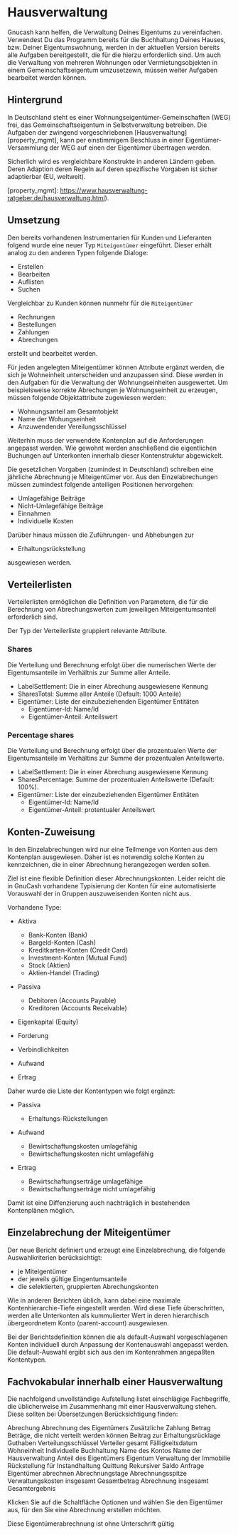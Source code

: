 # Hausverwaltung

Gnucash kann helfen, die Verwaltung Deines Eigentums zu vereinfachen.
Verwendest Du das Programm bereits für die Buchhaltung Deines Hauses,
bzw. Deiner Eigentumswohnung, werden in der aktuellen Version bereits
alle Aufgaben bereitgestellt, die für die hierzu erforderlich sind.
Um auch die Verwaltung von mehreren Wohnungen oder Vermietungsobjekten
in einem Gemeinschaftseigentum umzusetzewn, müssen weiter Aufgaben
bearbeitet werden können.

## Hintergrund

In Deutschland steht es einer Wohnungseigentümer-Gemeinschaften (WEG)
frei, das Gemeinschaftseigentum in Selbstverwaltung betreiben. Die
Aufgaben der zwingend vorgeschriebenen
[Hausverwaltung][property_mgmt], kann per einstimmigem Beschluss in
einer Eigentümer-Versammlung der WEG auf einen der Eigentümer
übertragen werden.

Sicherlich wird es vergleichbare Konstrukte in anderen Ländern
geben. Deren Adaption deren Regeln auf deren spezifische Vorgaben ist
sicher adaptierbar (EU, weltweit).

[property_mgmt]: https://www.hausverwaltung-ratgeber.de/hausverwaltung.html).

## Umsetzung

Den bereits vorhandenen Instrumentarien für Kunden und Lieferanten
folgend wurde eine neuer Typ `Miteigentümer` eingeführt. Dieser erhält
analog zu den anderen Typen folgende Dialoge:

* Erstellen
* Bearbeiten
* Auflisten
* Suchen

Vergleichbar zu Kunden können nunmehr für die `Miteigentümer`

* Rechnungen
* Bestellungen
* Zahlungen
* Abrechungen

erstellt und bearbeitet werden.

Für jeden angelegten Miteigentümer können Attribute ergänzt werden,
die sich je Wohneinheit unterscheiden und anzupassen sind.  Diese
werden in den Aufgaben für die Verwaltung der Wohnungseinheiten
ausgewertet.  Um beispielsweise korrekte Abrechungen je
Wohnungseinheit zu erzeugen, müssen folgende Objektattribute zugewiesen
werden:

* Wohnungsanteil am Gesamtobjekt
* Name der Wohungseinheit
* Anzuwendender Vereilungsschlüssel

Weiterhin muss der verwendete Kontenplan auf die Anforderungen
angepasst werden. Wie gewohnt werden anschließend die eigentlichen
Buchungen auf Unterkonten innerhalb dieser Kontenstruktur abgewickelt.

Die gesetzlichen Vorgaben (zumindest in Deutschland) schreiben eine
jährliche Abrechnung je Miteigentümer vor. Aus den Einzelabrechungen müssen
zumindest folgende anteiligen Positionen hervorgehen:

* Umlagefähige Beiträge
* Nicht-Umlagefähige Beiträge
* Einnahmen
* Individuelle Kosten

Darüber hinaus müssen die Zuführungen- und Abhebungen zur

* Erhaltungsrückstellung

ausgewiesen werden.

## Verteilerlisten

Verteilerlisten ermöglichen die Definition von Parametern, die für die
Berechnung von Abrechungswerten zum jeweiligen Miteigentumsanteil erforderlich sind.

Der Typ der Verteilerliste gruppiert relevante Attribute.

### Shares

Die Verteilung und Berechnung erfolgt über die numerischen Werte der
Eigentumsanteile im Verhältnis zur Summe aller Anteile.

* LabelSettlement: Die in einer Abrechung ausgewiesene Kennung
* SharesTotal: Summe aller Anteile (Default: 1000 Anteile)
* Eigentümer: Liste der einzubeziehenden Eigentümer Entitäten
  * Eigentümer-Id: Name/Id
  * Eigentümer-Anteil: Anteilswert

### Percentage shares
Die Verteilung und Berechnung erfolgt über die prozentualen Werte der Eigentumsanteile
im Verhältins zur Summe der prozentualen Anteilswerte.

* LabelSettlement: Die in einer Abrechung ausgewiesene Kennung
* SharesPercentage: Summe der prozentualen Anteilswerte (Default: 100%).
* Eigentümer: Liste der einzubeziehenden Eigentümer Entitäten
  * Eigentümer-Id: Name/Id
  * Eigentümer-Anteil: protentualer Anteilswert

## Konten-Zuweisung

In den Einzelabrechungen wird nur eine Teilmenge von Konten aus dem Kontenplan
ausgewiesen. Daher ist es notwendig solche Konten zu kennzeichnen, die in
einer Abrechnung herangezogen werden sollen.

Ziel ist eine flexible Definition dieser Abrechnungskonten. Leider
reicht die in GnuCash vorhandene Typisierung der Konten für eine
automatisierte Vorauswahl der in Gruppen auszuweisenden Konten nicht aus.

Vorhandene Type:

* Aktiva
  * Bank-Konten (Bank)
  * Bargeld-Konten (Cash)
  * Kreditkarten-Konten (Credit Card)
  * Investment-Konten (Mutual Fund)
  * Stock (Aktien)
  * Aktien-Handel (Trading)
* Passiva
  * Debitoren (Accounts Payable)
  * Kreditoren (Accounts Receivable)

* Eigenkapital (Equity)
* Forderung
* Verbindlichkeiten

* Aufwand
* Ertrag

Daher wurde die Liste der Kontentypen wie folgt ergänzt:

* Passiva
  * Erhaltungs-Rückstellungen

* Aufwand
  * Bewirtschaftungskosten umlagefähig
  * Bewirtschaftungskosten nicht umlagefähig
* Ertrag
  * Bewirtschaftungserträge umlagefähige
  * Bewirtschaftungserträge nicht umlagefähig

Damit ist eine Diffenzierung auch nachträglich in bestehenden Kontenplänen möglich.

## Einzelabrechung der Miteigentümer

Der neue Bericht definiert und erzeugt eine Einzelabrechung, die
folgende Auswahlkriterien berücksichtigt:

* je Miteigentümer
* der jeweils gültige Eingentumsanteile
* die selektierten, gruppierten Abrechungskonten

Wie in anderen Berichten üblich, kann dabei eine maximale
Kontenhierarchie-Tiefe eingestellt werden. Wird diese Tiefe überschritten,
werden alle Unterkonten als kummulierter Wert in deren hierarchisch
übergeordnetem Konto (parent-account) ausgewiesen.

Bei der Berichtsdefinition können die als default-Auswahl
vorgeschlagenen Konten individuell durch Anpassung der Kontenauswahl
angepasst werden.  Die default-Auswahl ergibt sich aus den im
Kontenrahmen angepaßten Kontentypen.

## Fachvokabular innerhalb einer Hausverwaltung

Die nachfolgend unvollständige Aufstellung listet einschlägige Fachbegriffe,
die üblicherweise im Zusammenhang mit einer Hausverwaltung stehen.
Diese sollten bei Übersetzungen Berücksichtigung finden:

Abrechung
Abrechnung des Eigentümers
Zusätzliche Zahlung
Betrag
Beträge, die nicht verteilt werden können
Beitrag zur Erhaltungsrücklage
Guthaben
Verteilungsschlüssel
Verteiler gesamt
Fälligkeitsdatum
Wohneinheit
Individuelle Buchhaltung
Name des Kontos
Name der Hausverwaltung
Anteil des Eigentümers
Eigentum
Verwaltung der Immobilie
Rückstellung für Instandhaltung
Quittung
Rekursiver Saldo
Anfrage
Eigentümer abrechnen
Abrechnungstage
Abrechnungsspitze
Verwaltungskosten insgesamt
Gesamtbetrag
Abrechnung insgesamt
Gesamtergebnis

Klicken Sie auf die Schaltfläche Optionen und wählen Sie den
Eigentümer aus, für den Sie eine Abrechnung erstellen möchten.

Diese Eigentümerabrechnung ist ohne Unterschrift gültig
